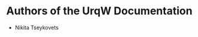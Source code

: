 <!--
    Copyright (C) 2025 Nikita Tseykovets <tseikovets@rambler.ru>
    This file is part of UrqW Documentation.
    SPDX-License-Identifier: CC-BY-SA-4.0
-->

# Authors of the UrqW Documentation

* Nikita Tseykovets
